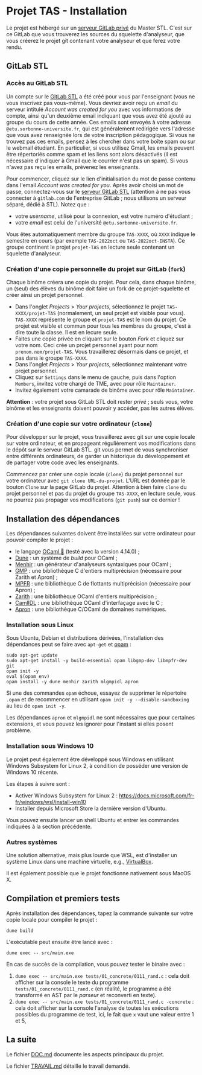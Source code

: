 # Projet TAS - Installation

Le projet est hébergé sur un [serveur GitLab privé](https://stl.algo-prog.info) du Master STL.
C'est sur ce GitLab que vous trouverez les sources du squelette d'analyseur, que vous créerez le projet git contenant votre analyseur et que ferez votre rendu.

## GitLab STL


### Accès au GitLab STL

Un compte sur le [GitLab STL](https://stl.algo-prog.info) a été créé pour vous par l'enseignant (vous ne vous inscrivez pas vous-même).
Vous devriez avoir reçu un *email* du serveur intitulé *Account was created for you* avec vos informations de compte, ainsi qu'un deuxième email indiquant que vous avez été ajouté au groupe du cours de cette année. 
Ces emails sont envoyés à votre adresse `@etu.sorbonne-universite.fr`, qui est généralement redirigée vers l'adresse que vous avez renseignée lors de votre inscription pédagogique.
Si vous ne trouvez pas ces emails, pensez à les chercher dans votre boîte spam ou sur le webmail étudiant.
En particulier, si vous utilisez Gmail, les emails  peuvent être répertoriés comme spam et les liens sont alors désactivés (il est nécessaire d'indiquer à Gmail que le courrier n'est pas un spam). 
Si vous n'avez pas reçu les emails, prévenez les enseignants.

Pour commencer, cliquez sur le lien d'initialisation du mot de passe contenu dans l'email *Account was created for you*.
Après avoir choisi un mot de passe, connectez-vous sur le [serveur GitLab STL](https://stl.algo-prog.info) (attention à ne pas vous connecter à `gitlab.com` de l'entreprise GitLab ; nous utilisons un serveur séparé, dédié à STL).
Notez que :
- votre *username*, utilisé pour la connexion, est votre numéro d'étudiant ;
- votre *email* est celui de l'université `@etu.sorbonne-universite.fr`.

Vous êtes automatiquement membre du groupe `TAS-XXXX`, où `XXXX` indique le semestre en cours (par exemple `TAS-2022oct` ou `TAS-2022oct-INSTA`).
Ce groupe continent le projet `projet-TAS` en lecture seule contenant un squelette d'analyseur.


### Création d'une copie personnelle du projet sur GitLab (`fork`)

Chaque binôme créera une copie du projet.
Pour cela, dans chaque binôme, un (seul) des élèves du binôme doit faire un fork de ce projet-squelette et créer ainsi un projet personnel.

* Dans l'onglet *Projects* > *Your projects*, sélectionnez le projet `TAS-XXXX/projet-TAS` (normalement, un seul projet est visible pour vous). `TAS-XXXX` représente le groupe et `projet-TAS` est le nom du projet. Ce projet est visible et commun pour tous les membres du groupe, c'est à dire toute la classe. Il est en lecure seule.
* Faites une copie privée en cliquant sur le bouton *Fork* et cliquez sur votre nom. Ceci crée un projet personnel ayant pour nom `prenom.nom/projet-TAS`. Vous travaillerez désormais dans ce projet, et pas dans le groupe `TAS-XXXX`.
* Dans l'onglet *Projects* > *Your projects*, sélectionnez maintenant votre projet personnel.
* Cliquez sur `Settings` dans le menu de gauche, puis dans l'option `Members`, invitez votre chargé de TME, avec pour rôle `Maintainer`.
* Invitez également votre camarade de binôme avec pour rôle `Maintainer`.

**Attention** : votre projet sous GitLab STL doit rester _privé_ ; seuls vous, votre binôme et les enseignants doivent pouvoir y accéder, pas les autres élèves.


### Création d'une copie sur votre ordinateur (`clone`)

Pour développer sur le projet, vous travaillerez avec git sur une copie locale sur votre ordinateur, et en propageant régulièrement vos modifications dans le dépôt sur le serveur GitLab STL.
git vous permet de vous synchroniser entre différents ordinateurs, de garder un historique du développement et de partager votre code avec les enseignants.

Commencez par créer une copie locale (`clone`) du projet personnel sur votre ordinateur avec `git clone URL-du-projet`.
L'URL est donnée par le bouton `Clone` sur la page GitLab du projet. 
Attention à bien faire `clone` du projet personnel et pas du projet du groupe `TAS-XXXX`, en lecture seule, vous ne pourrez pas propager vos modifications (`git push`) sur ce dernier !


## Installation des dépendances

Les dépendances suivantes doivent être installées sur votre ordinateur pour pouvoir compiler le projet :
* le langage [OCaml :camel:](https://ocaml.org/index.fr.html) (testé avec la version 4.14.0) ;
* [Dune](https://dune.build/) : un système de _build_ pour OCaml ;
* [Menhir](http://gallium.inria.fr/~fpottier/menhir) : un générateur d'analyseurs syntaxiques pour OCaml ;
* [GMP](https://gmplib.org) : une bibliothèque C d'entiers multiprécision (nécessaire pour Zarith et Apron) ;
* [MPFR](http://www.mpfr.org) : une bibliothèque C de flottants multiprécision (nécessaire pour Apron) ;
* [Zarith](http://github.com/ocaml/Zarith/) : une bibliothèque OCaml d'entiers multiprécision ;
* [CamlIDL](http://github.com/xavierleroy/camlidl/) : une bibliothèque OCaml d'interfaçage avec le C ;
* [Apron](https://antoinemine.github.io/Apron/doc/) : une bibliothèque C/OCaml de domaines numériques.


### Installation sous Linux

Sous Ubuntu, Debian et distributions dérivées, l'installation des dépendances peut se faire avec `apt-get` et [opam](https://opam.ocaml.org/) :
```
sudo apt-get update
sudo apt-get install -y build-essential opam libgmp-dev libmpfr-dev git
opam init -y
eval $(opam env)
opam install -y dune menhir zarith mlgmpidl apron
```
Si une des commandes `opam` échoue, essayez de supprimer le répertoire `.opam` et de recommencer en utilisant `opam init -y --disable-sandboxing` au lieu de `opam init -y`.

Les dépendances `apron` et `mlgmpidl` ne sont nécessaires que pour certaines extensions, et vous pouvez les ignorer pour l'instant si elles posent problème.


### Installation sous Windows 10

Le projet peut également être développé sous Windows en utilisant Windows Subsystem for Linux 2, à condition de posséder une version de Windows 10 récente.

Les étapes à suivre sont :
- Activer Windows Subsystem for Linux 2 : <https://docs.microsoft.com/fr-fr/windows/wsl/install-win10>
- Installer depuis Microsoft Store la dernière version d'Ubuntu.

Vous pouvez ensuite lancer un shell Ubuntu et entrer les commandes indiquées à la section précédente.


### Autres systèmes

Une solution alternative, mais plus lourde que WSL, est d'installer un système Linux dans une machine virtuelle, e.g., [VirtualBox](https://www.virtualbox.org/).

Il est également possible que le projet fonctionne nativement sous MacOS X.



## Compilation et premiers tests

Après installation des dépendances, tapez la commande suivante sur votre copie locale pour compiler le projet :
```
dune build
``` 

L'exécutable peut ensuite être lancé avec :
```
dune exec -- src/main.exe
```

En cas de succès de la compilation, vous pouvez tester le binaire avec :
1. `dune exec -- src/main.exe tests/01_concrete/0111_rand.c` : cela doit afficher sur la console le texte du programme `tests/01_concrete/0111_rand.c` (en réalité, le programme a été transformé en AST par le *parseur* et reconverti en texte).
2. `dune exec -- src/main.exe tests/01_concrete/0111_rand.c -concrete` : cela doit afficher sur la console l'analyse de toutes les exécutions possibles du programme de test, ici, le fait que `x` vaut une valeur entre 1 et 5,


## La suite

Le fichier [DOC.md](DOC.md) documente les aspects principaux du projet.

Le fichier [TRAVAIL.md](TRAVAIL.md) détaille le travail demandé.
